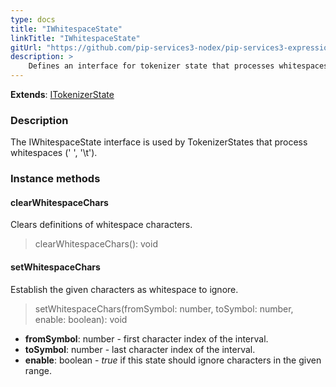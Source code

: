 ```yaml
---
type: docs
title: "IWhitespaceState"
linkTitle: "IWhitespaceState"
gitUrl: "https://github.com/pip-services3-nodex/pip-services3-expressions-nodex"
description: > 
    Defines an interface for tokenizer state that processes whitespaces (' ', '\t')
---
```


**Extends**: [ITokenizerState](../itokenizer_state)

### Description
The IWhitespaceState interface is used by TokenizerStates that process whitespaces (' ', '\t').

### Instance methods

#### clearWhitespaceChars
Clears definitions of whitespace characters.

> clearWhitespaceChars(): void


#### setWhitespaceChars
Establish the given characters as whitespace to ignore.

> setWhitespaceChars(fromSymbol: number, toSymbol: number, enable: boolean): void

- **fromSymbol**: number - first character index of the interval.
- **toSymbol**: number - last character index of the interval.
- **enable**: boolean - *true* if this state should ignore characters in the given range.
